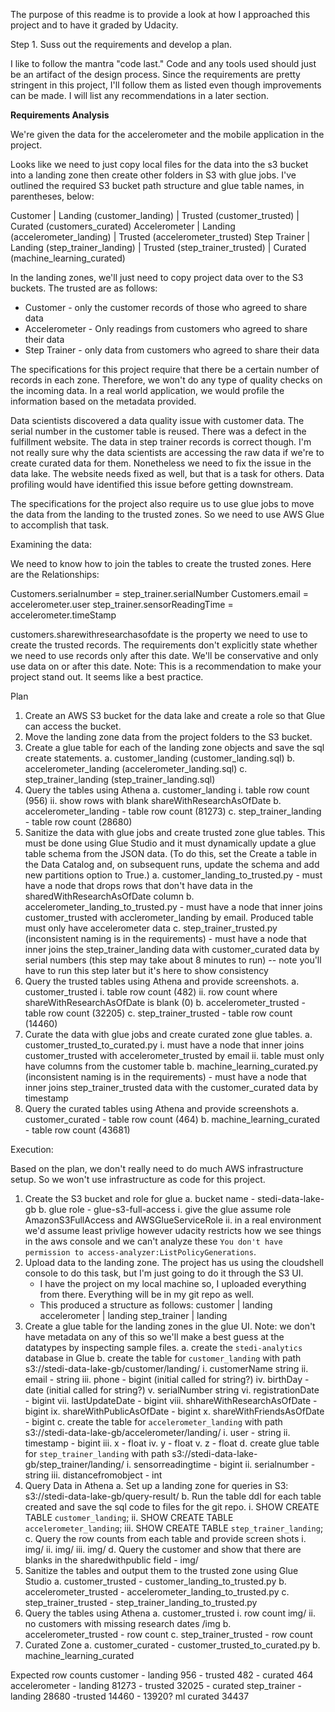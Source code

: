 The purpose of this readme is to provide a look at how I approached this project and to have it graded by Udacity.

Step 1.  Suss out the requirements and develop a plan. 

I like to follow the mantra "code last."  Code and any tools used should just be an artifact of the design process. Since the requirements are pretty stringent in this project, I'll follow them as listed even though improvements can be made.  I will list any recommendations in a later section.  

**Requirements Analysis**

We're given the data for the accelerometer and the mobile application in the project.  

Looks like we need to just copy local files for the data into the s3 bucket into a landing zone then create other folders in S3 with glue jobs.  I've outlined the required S3 bucket path structure and glue table names, in parentheses, below:

Customer
	| Landing (customer_landing)
	| Trusted (customer_trusted)
	| Curated (customers_curated)
Accelerometer
	| Landing (accelerometer_landing)
	| Trusted (accelerometer_trusted)
Step Trainer
	| Landing (step_trainer_landing)
	| Trusted (step_trainer_trusted)
	| Curated (machine_learning_curated)
	
In the landing zones, we'll just need to copy project data over to the S3 buckets.   The trusted are as follows:

- Customer - only the customer records of those who agreed to share data
- Accelerometer - Only readings from customers who agreed to share their data
- Step Trainer - only data from customers who agreed to share their data

The specifications for this project require that there be a certain number of records in each zone.  Therefore, we won't do any type of quality checks on the incoming data.  In a real world application, we would profile the information based on the metadata provided.

Data scientists discovered a data quality issue with customer data.  The serial number in the customer table is reused.  There was a defect in the fulfillment website.  The data in step trainer records is correct though. I'm not really sure why the data scientists are accessing the raw data if we're to create curated data for them. Nonetheless we need to fix the issue in the data lake.  The website needs fixed as well, but that is a task for others.  Data profiling would have identified this issue before getting downstream.  

The specifications for the project also require us to use glue jobs to move the data from the landing to the trusted zones.  So we need to use AWS Glue to accomplish that task.

Examining the data:

We need to know how to join the tables to create the trusted zones.  Here are the Relationships: 

Customers.serialnumber = step_trainer.serialNumber
Customers.email = accelerometer.user
step_trainer.sensorReadingTime = accelerometer.timeStamp

customers.sharewithresearchasofdate is the property we need to use to create the trusted records.  The requirements don't explicitly state whether we need to use records only after this date.  We'll be conservative and only use data on or after this date.  Note: This is a recommendation to make your project stand out.  It seems like a best practice.

Plan

1.  Create an AWS S3 bucket for the data lake and create a role so that Glue can access the bucket. 
2.  Move the landing zone data from the project folders to the S3 bucket.
3.  Create a glue table for each of the landing zone objects and save the sql create statements.
	a. customer_landing (customer_landing.sql)
	b. accelerometer_landing (accelerometer_landing.sql)
	c. step_trainer_landing (step_trainer_landing.sql)
4.  Query the tables using Athena
	a. customer_landing
		i. table row count (956)
		ii. show rows with blank shareWithResearchAsOfDate
	b. accelerometer_landing
		- table row count (81273)
	c. step_trainer_landing
		- table row count (28680)
5.  Sanitize the data with glue jobs and create trusted zone glue tables.  This must be done using Glue Studio and it must dynamically update a glue table schema from the JSON data. (To do this, set the Create a table in the Data Catalog and, on subsequent runs, update the schema and add new partitions option to True.)
		a. customer_landing_to_trusted.py
			- must have a node that drops rows that don't have data in the sharedWithResearchAsOfDate column
		b. accelerometer_landing_to_trusted.py
			- must have a node that inner joins customer_trusted with acclerometer_landing by email. Produced table must only have accelerometer data
		c. step_trainer_trusted.py (inconsistent naming is in the requirements)
			- must have a node that inner joins the step_trainer_landing data with customer_curated data by serial numbers
			(this step may take about 8 minutes to run)  -- note you'll have to run this step later but it's here to show consistency
6.  Query the trusted tables using Athena and provide screenshots.
	a. customer_trusted
		i. table row count (482)
		ii. row count where shareWithResearchAsOfDate is blank (0)
	b. accelerometer_trusted
		- table row count (32205)
	c. step_trainer_trusted
		- table row count (14460)
7.  Curate the data with glue jobs and create curated zone glue tables. 
	a. customer_trusted_to_curated.py
		i. must have a node that inner joins customer_trusted with accelerometer_trusted by email
		ii. table must only have columns from the customer table
	b. machine_learning_curated.py (inconsistent naming is in the requirements)
		- must have a node that inner joins step_trainer_trusted data with the customer_curated data by timestamp
8. Query the curated tables using Athena and provide screenshots
	a. customer_curated 
		- table row count (464)
	b. machine_learning_curated
		- table row count (43681)
		
Execution: 

Based on the plan, we don't really need to do much AWS infrastructure setup.  So we won't use infrastructure as code for this project. 

1.  Create the S3 bucket and role for glue
	a. bucket name - stedi-data-lake-gb
	b. glue role - glue-s3-full-access
        i. give the glue assume role AmazonS3FullAccess and AWSGlueServiceRole
        ii. in a real environment we'd assume least privlige however udacity restricts how we see things in the aws console and we can't analyze these `You don't have permission to access-analyzer:ListPolicyGenerations`.
2. Upload data to the landing zone. The project has us using the cloudshell console to do this task, but I'm just going to do it through the S3 UI.
	- I have the project on my local machine so, I uploaded everything from there.  Everything will be in my git repo as well.
	- This produced a structure as follows: 
		customer
			| landing
		accelerometer
			| landing
		step_trainer
			| landing
3. Create a glue table for the landing zones in the glue UI. Note: we don't have metadata on any of this so we'll make a best guess at the datatypes by inspecting sample files.
	a. create the `stedi-analytics` database in Glue
	b. create the table for `customer_landing` with path s3://stedi-data-lake-gb/customer/landing/
		i. customerName string
		ii. email - string
		iii. phone - bigint (initial called for string?)
		iv. birthDay - date (initial called for string?)
		v. serialNumber string
		vi. registrationDate - bigint
		vii. lastUpdateDate - bigint
		viii. shhareWithResearchAsOfDate - bigint
		ix. shareWithPublicAsOfDate - bigint
		x. shareWithFriendsAsOfDate - bigint
	c. create the table for `accelerometer_landing` with path s3://stedi-data-lake-gb/accelerometer/landing/
		i. user - string
		ii. timestamp - bigint
		iii. x - float
		iv. y - float
		v. z - float
	d. create glue table for `step_trainer_landing` with path s3://stedi-data-lake-gb/step_trainer/landing/
		i. sensorreadingtime - bigint
		ii. serialnumber - string
		iii. distancefromobject - int
4. Query Data in Athena
	a. Set up a landing zone for queries in S3: s3://stedi-data-lake-gb/query-result/
	b. Run the table ddl for each table created and save the sql code to files for the git repo. 
	    i. SHOW CREATE TABLE `customer_landing`;
	    ii. SHOW CREATE TABLE `accelerometer_landing`;
	    iii. SHOW CREATE TABLE `step_trainer_landing`;
    c. Query the row counts from each table and provide screen shots
        i. img/
        ii. img/
        iii. img/
    d. Query the customer and show that there are blanks in the sharedwithpublic field
        - img/
5. Sanitize the tables and output them to the trusted zone using Glue Studio
    a.   customer_trusted 
        - customer_landing_to_trusted.py
    b. accelerometer_trusted
        - accelerometer_landing_to_trusted.py
    c. step_trainer_trusted
        - step_trainer_landing_to_trusted.py
6. Query the tables using Athena
    a. customer_trusted
        i. row count img/
        ii. no customers with missing research dates /img
    b. accelerometer_trusted
        - row count
    c. step_trainer_trusted
        - row count
7. Curated Zone 
    a. customer_curated
        - customer_trusted_to_curated.py
    b. machine_learning_curated
        
        
		
	
	
	
Expected row counts
    customer
        - landing 956
        - trusted 482
        - curated 464
    accelerometer
        - landing 81273
        - trusted 32025
        - curated 
    step_trainer
        -landing 28680
        -trusted 14460 - 13920?
    ml curated 34437
